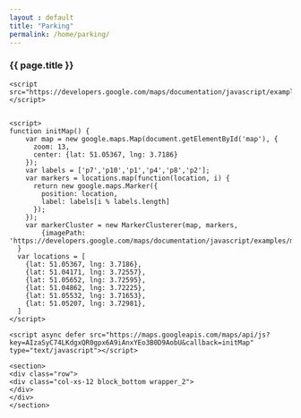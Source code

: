 ```yaml
---
layout : default
title: "Parking"
permalink: /home/parking/
---
```



<dl>
<div class="container">
<div class="row">
<div class="col-xs-12 block_top wrapper_3">
        <h3 class="text-center white padding-block">{{ page.title }}</h3>
</div>
</div>



<section>
    <div class="row">
      <div class="col-xs-12" id="map">
      </div>
    </div>
</section>
<section>
    <div class="row">
      <div class="col-xs-12">
        <section class="sidebar">
            <div class="loader"></div>
        </section>
      </div>
    </div>
</section><!-- end container -->





    <script src="https://developers.google.com/maps/documentation/javascript/examples/markerclusterer/markerclusterer.js">
    </script>


    <script>
    function initMap() {
        var map = new google.maps.Map(document.getElementById('map'), {
          zoom: 13,
          center: {lat: 51.05367, lng: 3.7186}
        });
        var labels = ['p7','p10','p1','p4','p8','p2'];
        var markers = locations.map(function(location, i) {
          return new google.maps.Marker({
            position: location,
            label: labels[i % labels.length]
          });
        });
        var markerCluster = new MarkerClusterer(map, markers,
            {imagePath: 'https://developers.google.com/maps/documentation/javascript/examples/markerclusterer/m'});
      }
      var locations = [
        {lat: 51.05367, lng: 3.7186},
        {lat: 51.04171, lng: 3.72557},
        {lat: 51.05652, lng: 3.72595},
        {lat: 51.04862, lng: 3.72225},
        {lat: 51.05532, lng: 3.71653},
        {lat: 51.05207, lng: 3.72981},
      ]
    </script>

    <script async defer src="https://maps.googleapis.com/maps/api/js?key=AIzaSyC74LKdgxQR0gpx6A9iAnxYEo3B0D9AobU&callback=initMap"
    type="text/javascript"></script>

    <section>
    <div class="row">
    <div class="col-xs-12 block_bottom wrapper_2">
    </div>
    </div>
    </section>



</div>
</dl>
